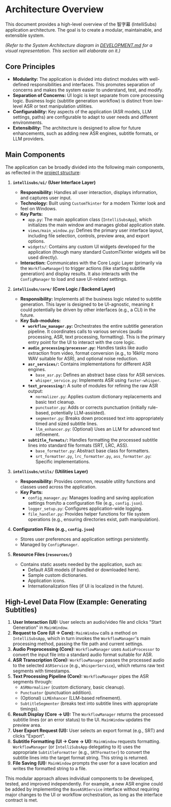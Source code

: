 # Architecture Overview

This document provides a high-level overview of the 智字幕 (IntelliSubs) application architecture. The goal is to create a modular, maintainable, and extensible system.

*(Refer to the System Architecture diagram in [DEVELOPMENT.md](../../../DEVELOPMENT.md#5-系统架构-高层次) for a visual representation. This section will elaborate on it.)*

## Core Principles

*   **Modularity:** The application is divided into distinct modules with well-defined responsibilities and interfaces. This promotes separation of concerns and makes the system easier to understand, test, and modify.
*   **Separation of Concerns:** UI logic is kept separate from core processing logic. Business logic (subtitle generation workflow) is distinct from low-level ASR or text manipulation utilities.
*   **Configurability:** Key aspects of the application (ASR models, LLM settings, paths) are configurable to adapt to user needs and different environments.
*   **Extensibility:** The architecture is designed to allow for future enhancements, such as adding new ASR engines, subtitle formats, or LLM providers.

## Main Components

The application can be broadly divided into the following main components, as reflected in the [project structure](../../../PROJECT_STRUCTURE.md):

1.  **`intellisubs/ui/` (User Interface Layer)**
    *   **Responsibility:** Handles all user interaction, displays information, and captures user input.
    *   **Technology:** Built using `CustomTkinter` for a modern Tkinter look and feel on Windows.
    *   **Key Parts:**
        *   `app.py`: The main application class (`IntelliSubsApp`), which initializes the main window and manages global application state.
        *   `views/main_window.py`: Defines the primary user interface layout, including file selection, controls, preview area, and export options.
        *   `widgets/`: Contains any custom UI widgets developed for the application (though many standard CustomTkinter widgets will be used directly).
    *   **Interaction:** Communicates with the Core Logic Layer (primarily via the `WorkflowManager`) to trigger actions (like starting subtitle generation) and display results. It also interacts with the `ConfigManager` to load and save UI-related settings.

2.  **`intellisubs/core/` (Core Logic / Backend Layer)**
    *   **Responsibility:** Implements all the business logic related to subtitle generation. This layer is designed to be UI-agnostic, meaning it could potentially be driven by other interfaces (e.g., a CLI) in the future.
    *   **Key Sub-modules:**
        *   **`workflow_manager.py`:** Orchestrates the entire subtitle generation pipeline. It coordinates calls to various services (audio processing, ASR, text processing, formatting). This is the primary entry point for the UI to interact with the core logic.
        *   **`audio_processing/processor.py`:** Handles tasks like audio extraction from video, format conversion (e.g., to 16kHz mono WAV suitable for ASR), and optional noise reduction.
        *   **`asr_services/`:** Contains implementations for different ASR engines.
            *   `base_asr.py`: Defines an abstract base class for ASR services.
            *   `whisper_service.py`: Implements ASR using `faster-whisper`.
        *   **`text_processing/`:** A suite of modules for refining the raw ASR output:
            *   `normalizer.py`: Applies custom dictionary replacements and basic text cleanup.
            *   `punctuator.py`: Adds or corrects punctuation (initially rule-based, potentially LLM-assisted).
            *   `segmenter.py`: Breaks down processed text into appropriately timed and sized subtitle lines.
            *   `llm_enhancer.py`: (Optional) Uses an LLM for advanced text refinement.
        *   **`subtitle_formats/`:** Handles formatting the processed subtitle lines into standard file formats (SRT, LRC, ASS).
            *   `base_formatter.py`: Abstract base class for formatters.
            *   `srt_formatter.py`, `lrc_formatter.py`, `ass_formatter.py`: Specific implementations.

3.  **`intellisubs/utils/` (Utilities Layer)**
    *   **Responsibility:** Provides common, reusable utility functions and classes used across the application.
    *   **Key Parts:**
        *   `config_manager.py`: Manages loading and saving application settings from/to a configuration file (e.g., `config.json`).
        *   `logger_setup.py`: Configures application-wide logging.
        *   `file_handler.py`: Provides helper functions for file system operations (e.g., ensuring directories exist, path manipulation).

4.  **Configuration Files (e.g., `config.json`)**
    *   Stores user preferences and application settings persistently.
    *   Managed by `ConfigManager`.

5.  **Resource Files (`resources/`)**
    *   Contains static assets needed by the application, such as:
        *   Default ASR models (if bundled or downloaded here).
        *   Sample custom dictionaries.
        *   Application icons.
        *   Internationalization files (if UI is localized in the future).

## High-Level Data Flow (Example: Generating Subtitles)

1.  **User Interaction (UI):** User selects an audio/video file and clicks "Start Generation" in `MainWindow`.
2.  **Request to Core (UI -> Core):** `MainWindow` calls a method on `IntelliSubsApp`, which in turn invokes the `WorkflowManager`'s main processing method, passing the file path and current settings.
3.  **Audio Preprocessing (Core):** `WorkflowManager` uses `AudioProcessor` to convert the input file into a standard audio format suitable for ASR.
4.  **ASR Transcription (Core):** `WorkflowManager` passes the processed audio to the selected `ASRService` (e.g., `WhisperService`), which returns raw text segments with timestamps.
5.  **Text Processing Pipeline (Core):** `WorkflowManager` pipes the ASR segments through:
    *   `ASRNormalizer` (custom dictionary, basic cleanup).
    *   `Punctuator` (punctuation addition).
    *   (Optional) `LLMEnhancer` (LLM-based refinement).
    *   `SubtitleSegmenter` (breaks text into subtitle lines with appropriate timings).
6.  **Result Display (Core -> UI):** The `WorkflowManager` returns the processed subtitle lines (or an error status) to the UI. `MainWindow` updates the preview area.
7.  **User Export Request (UI):** User selects an export format (e.g., SRT) and clicks "Export".
8.  **Subtitle Formatting (UI -> Core -> UI):** `MainWindow` requests formatting. `WorkflowManager` (or `IntelliSubsApp` delegating to it) uses the appropriate `SubtitleFormatter` (e.g., `SRTFormatter`) to convert the subtitle lines into the target format string. This string is returned.
9.  **File Saving (UI):** `MainWindow` prompts the user for a save location and writes the formatted string to a file.

This modular approach allows individual components to be developed, tested, and improved independently. For example, a new ASR engine could be added by implementing the `BaseASRService` interface without requiring major changes to the UI or workflow orchestration, as long as the interface contract is met.